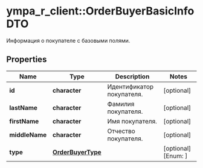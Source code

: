 # ympa_r_client::OrderBuyerBasicInfoDTO

Информация о покупателе с базовыми полями.

## Properties
Name | Type | Description | Notes
------------ | ------------- | ------------- | -------------
**id** | **character** | Идентификатор покупателя. | [optional] 
**lastName** | **character** | Фамилия покупателя. | [optional] 
**firstName** | **character** | Имя покупателя. | [optional] 
**middleName** | **character** | Отчество покупателя. | [optional] 
**type** | [**OrderBuyerType**](OrderBuyerType.md) |  | [optional] [Enum: ] 



